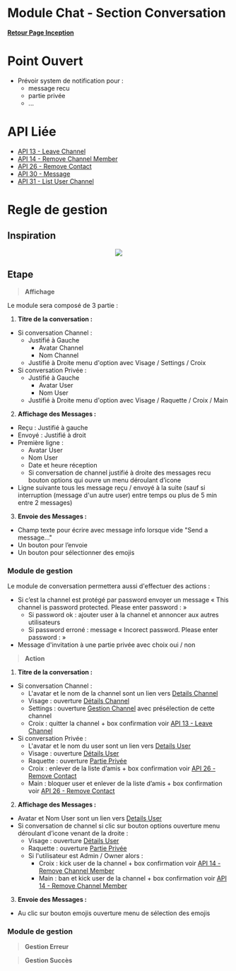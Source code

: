 # Module Chat - Section Conversation

**[Retour Page Inception](./00_Page_Transcendence.md)**

# Point Ouvert
- Prévoir system de notification pour :
	- message recu
	- partie privée
	- ...
# API Liée
- [API 13 - Leave Channel](../API/13_Leave_Channel.md)
- [API 14 - Remove Channel Member](../API/14_Remove_Channel_Member.md)
- [API 26 - Remove Contact](../API/26_Remove_Contact.md)
- [API 30 - Message](../API/30_Message.md)
- [API 31 - List User Channel](../API/31_List_User_Channel.md)
# Regle de gestion

## Inspiration
<p align="center">
	<img src="./Inspiration/Chat_Conversation.png" />
</p>

## Etape

> **Affichage**

Le module sera composé de 3 partie :
1. **Titre de la conversation :**
- Si conversation Channel :
	- Justifié à Gauche
		- Avatar Channel
		- Nom Channel
	- Justifié à Droite menu d'option avec Visage / Settings / Croix
- Si conversation Privée :
	- Justifié à Gauche
		- Avatar User
		- Nom User
	- Justifié à Droite menu d'option avec Visage / Raquette / Croix / Main

2. **Affichage des Messages :**
- Reçu : Justifié à gauche
- Envoyé : Justifié à droit
- Première ligne : 
	- Avatar User
	- Nom User
	- Date et heure réception
	- Si conversation de channel justifié à droite des messages recu bouton options qui ouvre un menu déroulant d’icone
- Ligne suivante tous les message reçu / envoyé à la suite (sauf si interruption (message d'un autre user) entre temps ou plus de 5 min entre 2 messages)

3. **Envoie des Messages :**
- Champ texte pour écrire avec message info lorsque vide "Send a message..."
- Un bouton pour l’envoie
- Un bouton pour sélectionner des emojis

### Module de gestion
Le module de conversation permettera aussi d'effectuer des actions :
- Si c’est la channel est protégé par password envoyer un message « This channel is password protected. Please enter password : »
	- Si password ok : ajouter user à la channel et annoncer aux autres utilisateurs
	- Si password erroné : message « Incorect password. Please enter password : »
- Message d'invitation à une partie privée avec choix oui / non

> **Action**

1. **Titre de la conversation :**
- Si conversation Channel :
	- L'avatar et le nom de la channel sont un lien vers [Details Channel](./05D_Details_Channel.md)
	- Visage : ouverture [Détails Channel](./11D_Details_Channel.md)
	- Settings : ouverture [Gestion Channel](./33_Gestion_Channel.md) avec présélection de cette channel
	- Croix : quitter la channel + box confirmation voir [API 13 - Leave Channel](../API/13_Leave_Channel.md)
- Si conversation Privée :
	- L'avatar et le nom du user sont un lien vers [Details User](./11E_Details_User.md)
	- Visage : ouverture [Détails User](./11E_Details_User.md)
	- Raquette : ouverture [Partie Privée](./24_Partie_Privee.md)
	- Croix : enlever de la liste d’amis + box confirmation voir [API 26 - Remove Contact](../API/26_Remove_Contact.md)
	- Main : bloquer user et enlever de la liste d’amis + box confirmation voir [API 26 - Remove Contact](../API/26_Remove_Contact.md)

2. **Affichage des Messages :**
- Avatar et Nom User sont un lien vers [Details User](./11E_Details_User.md)
- Si conversation de channel si clic sur bouton options ouverture menu déroulant d’icone venant de la droite :
	- Visage : ouverture [Détails User](./11E_Details_User.md)
	- Raquette : ouverture [Partie Privée](./24_Partie_Privee.md)
	- Si l'utilisateur est Admin / Owner alors : 
		- Croix : kick user de la channel + box confirmation voir [API 14 - Remove Channel Member](../API/14_Remove_Channel_Member.md)
		- Main : ban et kick user de la channel + box confirmation voir [API 14 - Remove Channel Member](../API/14_Remove_Channel_Member.md)

3. **Envoie des Messages :**
- Au clic sur bouton emojis ouverture menu de sélection des emojis

### Module de gestion

> **Gestion Erreur**

> **Gestion Succès**

